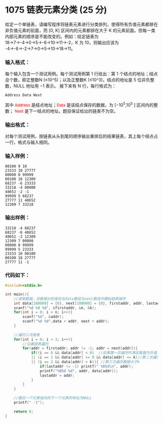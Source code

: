 # 1075 链表元素分类 (25 分)
给定一个单链表，请编写程序将链表元素进行分类排列，使得所有负值元素都排在非负值元素的前面，而 [0, K] 区间内的元素都排在大于 K 的元素前面。但每一类内部元素的顺序是不能改变的。例如：给定链表为 18→7→-4→0→5→-6→10→11→-2，K 为 10，则输出应该为 -4→-6→-2→7→0→5→10→18→11。
### 输入格式：
每个输入包含一个测试用例。每个测试用例第 1 行给出：第 1 个结点的地址；结点总个数，即正整数N (≤10^5)；以及正整数K (≤10^3)。结点的地址是 5 位非负整数，NULL 地址用 −1 表示。
接下来有 N 行，每行格式为：
```
Address Data Next
```
其中<font color="red" size="2px"> Address</font> 是结点地址；<font color="red" size="2px">Data</font> 是该结点保存的数据，为 [$−10^5$,$10^5$ ] 区间内的整数；<font color="red" size="2px"> Next</font> 是下一结点的地址。题目保证给出的链表不为空。
### 输出格式：
对每个测试用例，按链表从头到尾的顺序输出重排后的结果链表，其上每个结点占一行，格式与输入相同。
### 输入样例：
```
00100 9 10
23333 10 27777
00000 0 99999
00100 18 12309
68237 -6 23333
33218 -4 00000
48652 -2 -1
99999 5 68237
27777 11 48652
12309 7 33218
```
### 输出样例：
```
33218 -4 68237
68237 -6 48652
48652 -2 12309
12309 7 00000
00000 0 99999
99999 5 23333
23333 10 00100
00100 18 27777
27777 11 -1
```
### 代码如下：
```c
#include<stdio.h>

int main(){
    //读取数据，将数据分别保存在data数组与next数组中模拟链表操作 
    int data[100000] = {0}, next[100000] = {0}, firstaddr, addr, lastaddr = -1, n, k;
    scanf("%d %d %d", &firstaddr, &n, &k);
    for(int i = 0; i < n; i++){
        scanf("%d", &addr);
        scanf("%d %d",data + addr, next + addr);
    }
    
    //遍历三次链表 
    for(int i = 0; i < 3; i++){
        //沿着链表遍历 
        for(addr = firstaddr; addr != -1; addr = next[addr]){
            if((i == 0 && data[addr] < 0)  //如果第一次遍历时满足数据为负值 
            || (i == 1 && data[addr] >= 0 && data[addr] <= k)//第二次遍历数据为正且小于k 
            || (i == 2 && data[addr] > k)){ //第三次遍历数据大于k 
                if(lastaddr != -1) printf(" %05d\n", addr);
                printf("%05d %d", addr, data[addr]);
                lastaddr = addr;
            }
        }
    }
    
    //最后一个元素指向的下一个元素的地址为NULL 
    printf(" -1");
    
    return 0;
} 
```